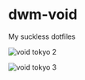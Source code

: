 # dwm-void
My suckless dotfiles

![void tokyo 2](https://github.com/autonomuscoder/Dwm/assets/112854891/18096d6d-600a-4ebe-a7f5-de05a5533210)

![void tokyo 3](https://github.com/autonomuscoder/Dwm/assets/112854891/5e2a5173-5b62-4afc-b443-52a0205e3078)
